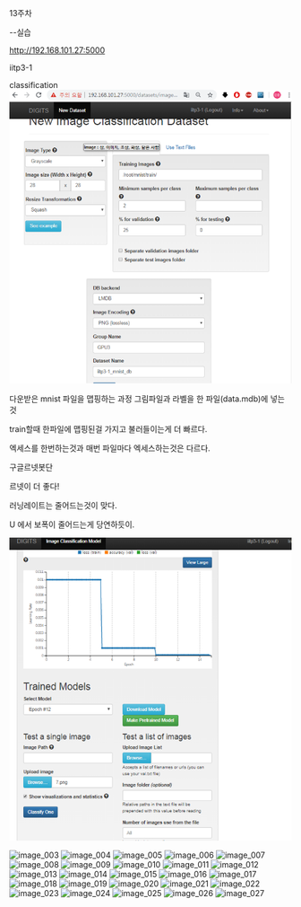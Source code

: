 
13주차 

--실습

http://192.168.101.27:5000

iitp3-1 

classification
![image_001](./img/image_001.png)

다운받은 mnist 파일을
맵핑하는 과정 
그림파일과 라벨을 한 파일(data.mdb)에 넣는것

train할때 한파일에 맵핑된걸 가지고 불러들이는게 더 빠르다.

엑세스를 한번하는것과
매번 파일마다 엑세스하는것은 다르다.


구글르넷봇단

르넷이 더 좋다! 


러닝레이트는 줄어드는것이 맞다.

U 에서 보폭이 줄어드는게 당연하듯이.



![image_002](./img/image_002.png)






















![image_003](./img/image_003.png)
![image_004](./img/image_004.png)
![image_005](./img/image_005.png)
![image_006](./img/image_006.png)
![image_007](./img/image_007.png)
![image_008](./img/image_008.png)
![image_009](./img/image_009.png)
![image_010](./img/image_010.png)
![image_011](./img/image_011.png)
![image_012](./img/image_012.png)
![image_013](./img/image_013.png)
![image_014](./img/image_014.png)
![image_015](./img/image_015.png)
![image_016](./img/image_016.png)
![image_017](./img/image_017.png)
![image_018](./img/image_018.png)
![image_019](./img/image_019.png)
![image_020](./img/image_020.png)
![image_021](./img/image_021.png)
![image_022](./img/image_022.png)
![image_023](./img/image_023.png)
![image_024](./img/image_024.png)
![image_025](./img/image_025.png)
![image_026](./img/image_026.png)
![image_027](./img/image_027.png) 